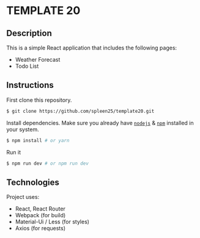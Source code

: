 # TEMPLATE 20

## Description
This is a simple React application that includes the following pages:
* Weather Forecast
* Todo List

## Instructions

First clone this repository.
```bash
$ git clone https://github.com/spleen25/template20.git
```

Install dependencies. Make sure you already have [`nodejs`](https://nodejs.org/en/) & [`npm`](https://www.npmjs.com/) installed in your system.
```bash
$ npm install # or yarn
```

Run it
```bash
$ npm run dev # or npm run dev
```

## Technologies
Project uses:
* React, React Router
* Webpack (for build)
* Material-Ui / Less (for styles)
* Axios (for requests)
